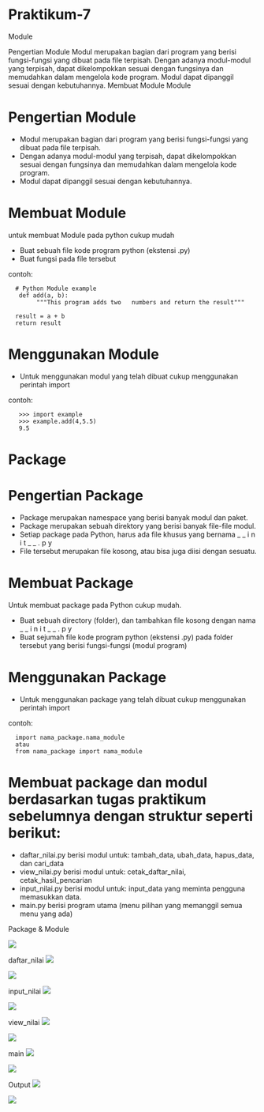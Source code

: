 # Praktikum-7

Module

Pengertian Module
Modul merupakan bagian dari program yang berisi fungsi-fungsi yang dibuat pada file terpisah.
Dengan adanya modul-modul yang terpisah, dapat dikelompokkan sesuai dengan fungsinya dan memudahkan dalam mengelola kode program.
Modul dapat dipanggil sesuai dengan kebutuhannya.
Membuat Module Module
# Pengertian Module
- Modul merupakan bagian dari program yang berisi fungsi-fungsi yang dibuat pada file terpisah.
- Dengan adanya modul-modul yang terpisah, dapat dikelompokkan sesuai dengan fungsinya dan memudahkan dalam mengelola kode program.
- Modul dapat dipanggil sesuai dengan kebutuhannya.

# Membuat Module
untuk membuat Module pada python cukup mudah
- Buat sebuah file kode program python (ekstensi .py)
- Buat fungsi pada file tersebut

contoh:

      # Python Module example 
       def add(a, b):
            """This program adds two   numbers and return the result"""
      
      result = a + b   
      return result
# Menggunakan Module
- Untuk menggunakan modul yang telah dibuat cukup menggunakan perintah import

contoh:

       >>> import example
       >>> example.add(4,5.5)
       9.5
    
# Package
# Pengertian Package
- Package merupakan namespace yang berisi banyak modul dan paket.
- Package merupakan sebuah direktory yang berisi banyak file-file modul.
- Setiap package pada Python, harus ada file khusus yang bernama _ _ i n i t _ _ . p y 
- File tersebut merupakan file kosong, atau bisa juga diisi dengan sesuatu.

# Membuat Package
Untuk membuat package pada Python cukup mudah. 
- Buat sebuah directory (folder), dan tambahkan file kosong dengan nama _ _ i n i t _ _ . p y 
- Buat sejumah file kode program python (ekstensi .py) pada folder tersebut yang berisi fungsi-fungsi (modul program)

# Menggunakan Package
- Untuk menggunakan package yang telah dibuat cukup menggunakan perintah import

contoh:
    
      import nama_package.nama_module
      atau 
      from nama_package import nama_module
    
# Membuat package dan modul berdasarkan tugas praktikum sebelumnya dengan struktur seperti berikut: 
-  daftar_nilai.py berisi modul untuk: tambah_data, ubah_data, hapus_data, dan cari_data
-  view_nilai.py berisi modul untuk: cetak_daftar_nilai, cetak_hasil_pencarian 
-  input_nilai.py berisi modul untuk: input_data yang meminta pengguna memasukkan data. 
-  main.py berisi program utama (menu pilihan yang memanggil semua menu yang ada)

Package & Module

![](https://github.com/ikmalriyan21/Praktikum-7/blob/master/Gambar/package%20and%20module.png)

daftar_nilai
![](https://github.com/AjiRestu/Pratikum7/blob/master/Gambar/Daftar%20Nilai%201.PNG) 

![](https://github.com/AjiRestu/Pratikum7/blob/master/Gambar/Daftar%20Nilai%202.PNG)

input_nilai
![](https://github.com/AjiRestu/Pratikum7/blob/master/Gambar/Input%20Nilai%201.PNG) 

![](https://github.com/AjiRestu/Pratikum7/blob/master/Gambar/Input%20Nilai%202.PNG)  

view_nilai
![](https://github.com/AjiRestu/Pratikum7/blob/master/Gambar/View%20Nilai%201.PNG) 

![](https://github.com/AjiRestu/Pratikum7/blob/master/Gambar/View%20Nilai%202.PNG)  

main
![](https://github.com/AjiRestu/Pratikum7/blob/master/Gambar/Main%201.PNG) 

![](https://github.com/AjiRestu/Pratikum7/blob/master/Gambar/Main%202.PNG)  

Output
![](https://github.com/AjiRestu/Pratikum7/blob/master/Gambar/Hasil%20Output.PNG) 

![](https://github.com/AjiRestu/Pratikum7/blob/master/Gambar/Hasil%20Output%202.PNG?raw=true)
